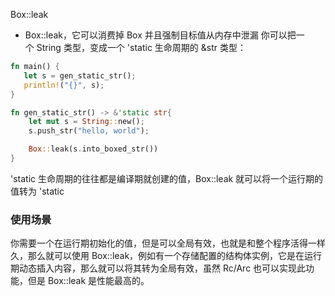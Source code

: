 Box::leak
- Box::leak，它可以消费掉 Box 并且强制目标值从内存中泄漏
你可以把一个 String 类型，变成一个 'static 生命周期的 &str 类型：
```rust
fn main() {
   let s = gen_static_str();
   println!("{}", s);
}

fn gen_static_str() -> &'static str{
    let mut s = String::new();
    s.push_str("hello, world");

    Box::leak(s.into_boxed_str())
}
```
'static 生命周期的往往都是编译期就创建的值，Box::leak 就可以将一个运行期的值转为 'static
### 使用场景
你需要一个在运行期初始化的值，但是可以全局有效，也就是和整个程序活得一样久，那么就可以使用 Box::leak，例如有一个存储配置的结构体实例，它是在运行期动态插入内容，那么就可以将其转为全局有效，虽然 Rc/Arc 也可以实现此功能，但是 Box::leak 是性能最高的。